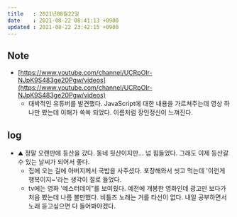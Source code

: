 ```yaml
---
title   : 2021년08월22일
date    : 2021-08-22 08:41:13 +0900
updated : 2021-08-22 23:42:15 +0900
---  
```


## Note
- [https://www.youtube.com/channel/UCRpOIr-NJpK9S483ge20Pgw/videos](https://www.youtube.com/channel/UCRpOIr-NJpK9S483ge20Pgw/videos)
	- 대박적인 유튜버를 발견했다. JavaScript에 대한 내용을 가르쳐주는데 영상 하나만 봤는데 이해가 쏙쏙 되었다. 이름처럼 장인정신이 느껴진다.  


## log  
- ⛰ 정말 오랜만에 등산을 갔다. 동네 뒷산이지만... 넘 힘들었다. 그래도 이제 등산갈 수 있는 날씨가 되어서 좋다.  
	- 집에 오는 길에 아버지께서 국밥을 사주셨다. 포장해와서 씻고 먹는데 '이런게 행복이지~'라는 생각이 절로 들었다.  
  - tv에는 영화 '예스터데이"를 보여줬다. 예전에 개봉한 영화인데 광고만 보다가 처음 봤는데 나름 볼만했다. 비틀즈 노래는 거를 타선이 없다. 내일 공부하면서 노래 듣고싶으면 다 들어봐야겠다.  

